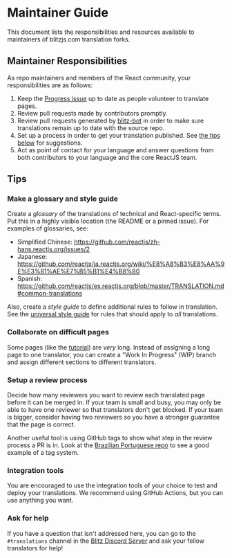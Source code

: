 # Maintainer Guide

This document lists the responsibilities and resources available to maintainers of blitzjs.com translation forks.

## Maintainer Responsibilities

As repo maintainers and members of the React community, your responsibilities are as follows:

1. Keep the [Progress issue](/PROGRESS.template.md) up to date as people volunteer to translate pages.
2. Review pull requests made by contributors promptly.
3. Review pull requests generated by [blitz-bot](https://github.com/blitz-js/blitz-bot) in order to make sure translations remain up to date with the source repo.
4. Set up a process in order to get your translation published. See [the tips below](#tips) for suggestions.
5. Act as point of contact for your language and answer questions from both contributors to your language and the core ReactJS team. 

## Tips

### Make a glossary and style guide

Create a *glossary* of the translations of technical and React-specific terms. Put this in a highly visible location (the README or a pinned issue). For examples of glossaries, see:

* Simplified Chinese: https://github.com/reactjs/zh-hans.reactjs.org/issues/2
* Japanese: https://github.com/reactjs/ja.reactjs.org/wiki/%E8%A8%B3%E8%AA%9E%E3%81%AE%E7%B5%B1%E4%B8%80
* Spanish: https://github.com/reactjs/es.reactjs.org/blob/master/TRANSLATION.md#common-translations

Also, create a *style guide* to define additional rules to follow in translation. See the [universal style guide](/style-guide.md) for rules that should apply to *all* translations.

### Collaborate on difficult pages

Some pages (like the [tutorial](https://blitjs.com/tutorial)) are *very* long. Instead of assigning a long page to one translator, you can create a "Work In Progress" (WIP) branch and assign different sections to different translators.

### Setup a review process

Decide how many reviewers you want to review each translated page before it can be merged in. If your team is small and busy, you may only be able to have one reviewer so that translators don't get blocked. If your team is bigger, consider having two reviewers so you have a stronger guarantee that the page is correct.

Another useful tool is using GitHub tags to show what step in the review process a PR is in. Look at the [Brazilian Portuguese repo](https://github.com/reactjs/pt-BR.reactjs.org/pulls) to see a good example of a tag system.

### Integration tools

You are encouraged to use the integration tools of your choice to test and deploy your translations. We recommend using GitHub Actions, but you can use anything you want.

### Ask for help

If you have a question that isn't addressed here, you can go to the `#translations` channel in the [Blitz Discord Server](https://discord.blitzjs.com) and ask your fellow translators for help!
